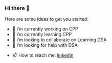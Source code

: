 ### Hi there 👋


<!-- **GurpreetSaranagal/GurpreetSaranagal** is a ✨ _special_ ✨ repository because its `README.md` (this file) appears on your GitHub profile. -->

Here are some ideas to get you started:

- 🔭 I’m currently working on CPP
- 🌱 I’m currently learning CPP
- 👯 I’m looking to collaborate on Learning DSA
- 🤔 I’m looking for help with DSA
<!-- - 💬 Ask me about ... -->
- 📫 How to reach me: [linkedin](link)
<!-- - 😄 Pronouns: ... -->
<!-- - ⚡ Fun fact: ... -->

